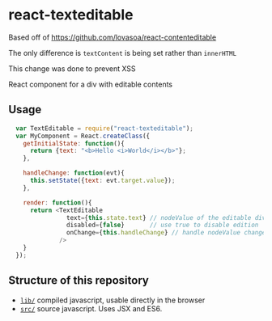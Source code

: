 react-texteditable
=====================

Based off of https://github.com/lovasoa/react-contenteditable

The only difference is `textContent` is being set rather than `innerHTML`

This change was done to prevent XSS

React component for a div with editable contents

## Usage
```javascript
  var TextEditable = require("react-texteditable");
  var MyComponent = React.createClass({
    getInitialState: function(){
      return {text: "<b>Hello <i>World</i></b>"};
    },

    handleChange: function(evt){
      this.setState({text: evt.target.value});
    },

    render: function(){
      return <TextEditable
                text={this.state.text} // nodeValue of the editable div
                disabled={false}       // use true to disable edition
                onChange={this.handleChange} // handle nodeValue change
              />
    }
  });
```

## Structure of this repository
 * [`lib/`](https://github.com/yiziz/react-texteditable/tree/master/lib) compiled javascript, usable directly in the browser
 * [`src/`](https://github.com/yiziz/react-texteditable/tree/master/src) source javascript. Uses JSX and ES6.
